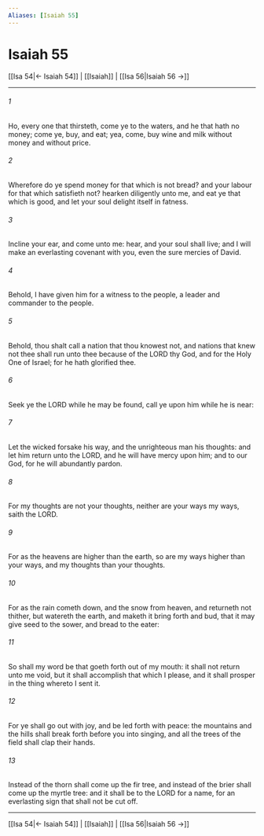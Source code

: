 ```yaml
---
Aliases: [Isaiah 55]
---
```

# Isaiah 55

[[Isa 54|← Isaiah 54]] | [[Isaiah]] | [[Isa 56|Isaiah 56 →]]
***



###### 1 
Ho, every one that thirsteth, come ye to the waters, and he that hath no money; come ye, buy, and eat; yea, come, buy wine and milk without money and without price. 

###### 2 
Wherefore do ye spend money for that which is not bread? and your labour for that which satisfieth not? hearken diligently unto me, and eat ye that which is good, and let your soul delight itself in fatness. 

###### 3 
Incline your ear, and come unto me: hear, and your soul shall live; and I will make an everlasting covenant with you, even the sure mercies of David. 

###### 4 
Behold, I have given him for a witness to the people, a leader and commander to the people. 

###### 5 
Behold, thou shalt call a nation that thou knowest not, and nations that knew not thee shall run unto thee because of the LORD thy God, and for the Holy One of Israel; for he hath glorified thee. 

###### 6 
Seek ye the LORD while he may be found, call ye upon him while he is near: 

###### 7 
Let the wicked forsake his way, and the unrighteous man his thoughts: and let him return unto the LORD, and he will have mercy upon him; and to our God, for he will abundantly pardon. 

###### 8 
For my thoughts are not your thoughts, neither are your ways my ways, saith the LORD. 

###### 9 
For as the heavens are higher than the earth, so are my ways higher than your ways, and my thoughts than your thoughts. 

###### 10 
For as the rain cometh down, and the snow from heaven, and returneth not thither, but watereth the earth, and maketh it bring forth and bud, that it may give seed to the sower, and bread to the eater: 

###### 11 
So shall my word be that goeth forth out of my mouth: it shall not return unto me void, but it shall accomplish that which I please, and it shall prosper in the thing whereto I sent it. 

###### 12 
For ye shall go out with joy, and be led forth with peace: the mountains and the hills shall break forth before you into singing, and all the trees of the field shall clap their hands. 

###### 13 
Instead of the thorn shall come up the fir tree, and instead of the brier shall come up the myrtle tree: and it shall be to the LORD for a name, for an everlasting sign that shall not be cut off.

***
[[Isa 54|← Isaiah 54]] | [[Isaiah]] | [[Isa 56|Isaiah 56 →]]
